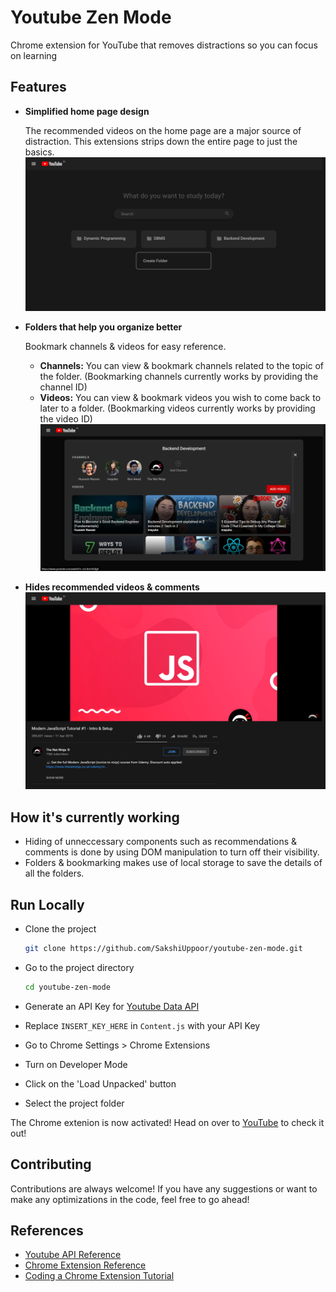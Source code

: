 
# Youtube Zen Mode

Chrome extension for YouTube that removes distractions so you can focus on learning



## Features

- **Simplified home page design**
    
    The recommended videos on the home page are a major source of distraction. This extensions strips down the entire page to just the basics.
    ![App Screenshot](https://raw.githubusercontent.com/SakshiUppoor/youtube-zen-mode/master/media/Screenshot_1.png?token=ALCSI2WAUTR2RE6NOQ7ZFXTBCFH7W)
- **Folders that help you organize better**

    Bookmark channels & videos for easy reference. 
    - **Channels:** You can view & bookmark channels related to the topic of the folder. (Bookmarking channels currently works by providing the channel ID)
    - **Videos:** You can view & bookmark videos you wish to come back to later to a folder. (Bookmarking videos currently works by providing the video ID)
    ![App Screenshot](https://raw.githubusercontent.com/SakshiUppoor/youtube-zen-mode/master/media/Screenshot_2.png?token=ALCSI2WPE3BDZ2UODPUIXFLBCFIBO)
- **Hides recommended videos & comments**
    ![App Screenshot](https://raw.githubusercontent.com/SakshiUppoor/youtube-zen-mode/master/media/Screenshot_3.png?token=ALCSI2RCHSKFJ73M7XMZEE3BCFIC6)

## How it's currently working

- Hiding of unneccessary components such as recommendations & comments is done by using DOM manipulation to turn off their visibility.
- Folders & bookmarking makes use of local storage to save the details of all the folders.

## Run Locally

- Clone the project
    ```bash
    git clone https://github.com/SakshiUppoor/youtube-zen-mode.git
    ```

- Go to the project directory

    ```bash
    cd youtube-zen-mode
    ```
- Generate an API Key for [Youtube Data API](https://console.cloud.google.com/apis/library/youtube.googleapis.com?project=midyear-spot-321704)
- Replace `INSERT_KEY_HERE` in `Content.js` with your API Key 
- Go to Chrome Settings > Chrome Extensions
- Turn on Developer Mode
- Click on the 'Load Unpacked' button
- Select the project folder

The Chrome extenion is now activated! Head on over to [YouTube](https://www.youtube.com/) to check it out!
## Contributing

Contributions are always welcome!
If you have any suggestions or want to make any optimizations in the code, feel free to go ahead!

  
## References

 - [Youtube API Reference](https://developers.google.com/youtube/v3)
 - [Chrome Extension Reference](https://developer.chrome.com/docs/extensions/mv3/getstarted/)
 - [Coding a Chrome Extension Tutorial](https://www.youtube.com/watch?v=zHIryKuhYA4&t=245s)

  
